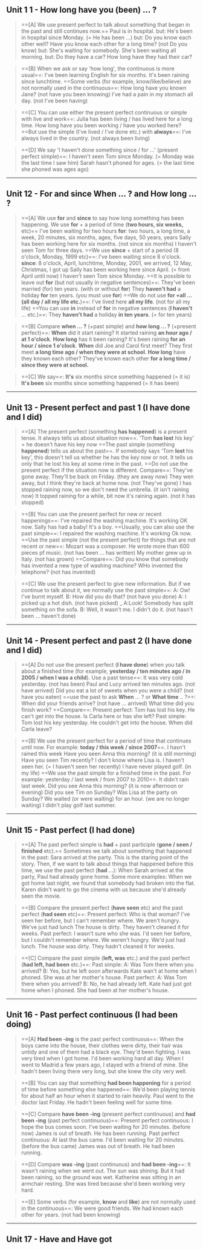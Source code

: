 ## Unit 1 1 - How long have you (been) ... ?

>==[A] We use present perfect to talk about something that began in the past and still continues now.==
>	Paul is in hospital.
>		but: He's been in hospital since Monday. (= He has been ...)
>		but: Do you know each other well? Have you know each other for a long time? (not Do you know)
>		but: She's waiting for somebody. She's been waiting all morning.
>		but: Do they have a car? How long have they had their car?

>==[B] When we ask or say 'how long', the continuous is more usual==:
>	I've been learning English for six months.
>	It's been raining since lunchtime.
>==Some verbs (for example, know/like/believe) are not normally used in the continuous==:
>	How long have you known Jane? (not have you been knowing)
>	I've had a pain in my stomach all day. (not I've been having)

>==[C] You can use either the present perfect continuous or simple with live and work==:
>	Julia has been living / has lived here for a long time.
>	How long have you been working / have you worked here?
>==But use the simple (I've lived / I've done etc.) with **always**==:
>	I've always lived in the country. (not always been living)

>==[D] We say 'I haven't done something since / for ...' (present perfect simple)==:
>	I haven't seen Tom since Monday. (= Monday was the last time I saw him)
>	Sarah hasn't phoned for ages. (= the last time she phoned was ages ago)

---

## Unit 12 - For and since When ... ? and How long ... ?

>==[A] We use **for** and **since** to say how long something has been happening.
>We use **for** + a period of time (**two hours, six weeks,** etc)==
>	I've been waiting for two hours
>**for**: two hours, a long time, a week, 20 minutes, six months, ages, five days, 50 years, years
>	Sally has been working here for six months. (not since six months)
>	I haven't seen Tom for three days.
>==We use **since** + start of a period (8 o'clock, Monday, 1999 etc)==:
>	I've been waiting since 8 o'clock.
>**since**: 8 o'clock, April, lunchtime, Monday, 2001, we arrived, 12 May, Christmas, I got up
>	Sally has been working here since April. (= from April until now)
>	I haven't seen Tom since Monday.
>==It is possible to leave out **for** (but not usually in negative sentences)==:
>	They've been married (for) ten years. (with or without **for**)
>	They **haven't had** a holiday **for** ten years. (you must use **for**)
>==We  do not use **for +all ... (all day / all my life etc.**)==:
>	I've lived here **all my life**. (not for all my life)
>==You can use **in** instead of **for** in negative sentences (**I haven't** ... etc.)==:
>	They **haven't had** a holiday **in ten years**. (= for ten years)

>==[B] Compare **when ... ?** (+past simple) and **how long ... ?** (+present perfect)==:
>	**When** did it start raining? It started raining **an hour ago / at 1 o'clock**.
>	**How long** has it been raining? It's been raining **for an hour / since 1 o'clock**.
>	**When** did Joe and Carol first meet? They first meet **a long time ago / when they were at school**.
>	**How long** have they known each other? They've known each other **for a long time / since they were at school.**

>==[C] We say==: 
>	**It's** six months since something happened (= it is)
>	**It's been** six months since something happened (= it has been)

---

## Unit 13 - Present perfect and past 1 (I have done and I did)

>==[A] The present perfect (something **has happened**) is a present tense. It always tells us about situation now==. 'Tom **has lost** his key' = he doesn't have his key now
>==The past simple (something **happened**) tells us about the past==. If somebody says 'Tom **lost** his key', this doesn't tell us whether he has the key now or not. It tells us only that he lost his key at some rime in the past.
>==Do not use the present perfect if the situation now is different. Compare==:
>	They've gone away. They'll be back on Friday. (they are away now)
>	They wen away, but I think they're back at home now. (not They've gone)
>	I has stopped raining now, so we don't need the umbrella. (it isn't raining now)
>	It topped raining for a while, bit now it's raining again. (not it has stopped)

>==[B] You can use the present perfect for new or recent happenings==:
>	I've repaired the washing machine. It's working OK now.
>	Sally has had a baby! It's a boy.
>==Usually, you can also use the past simple==:
>	I repaired the washing machine. It's working Ok now.
>==Use the past simple (not the present perfect) for things that are not recent or new==:
>	Mozart was a composer. He wrote more than 600 pieces pf music. (not has been ... has written)
>	My mother grew up in Italy. (not has grown)
>==Compare==:
>	Did you know that somebody has invented a new type of washing machine?
>	WHo invented the telephone? (not has invented)

>==[C] We use the present perfect to give new information. But if we continue to talk about it, we normally use the past simple==:
>	A: Ow! I've burnt myself.
>	B: How did you do that? (not have you done)
>	A: I picked up a hot dish. (not have picked)
>_
>	A:Look! Somebody has split something on the sofa.
>	B: Well, it wasn't me. I didn't do it. (not hasn't been ... haven't done)

---

## Unit 14 - Present perfect and past 2 (I have done and I did)

>==[A] Do not use the present perfect (**I have done**) when you talk about a finished time (for example, **yesterday / ten minutes ago / in 2005 / when I was a child**). Use a past tense==:
>	It was very cold yesterday. (not has been)
>	Paul and Lucy arrived ten minutes ago. (not have arrived)
>	Did you eat a lot of sweets when you were a child? (not have you eaten)
>==use the past to ask **When** ... ? or **What time** .. ?==:
>	When did your friends arrive? (not have ... arrived)
>	What time did you finish work?
>==Compare==:
>Present perfect:
>	Tom has lost his key. He can't get into the house.
>	Is Carla here or has she left?
>Past simple:
>	Tom lost his key yesterday. He couldn't get into the house.
>	When did Carla leave?

>==[B] We use the present perfect for a period of time that continues until now. For example: **today / this week / since 2007**==.
>	I hasn't rained this week
>	Have you seen Anna this morning? (it is still morning)
>	Have you seen Tim recently?
>	I don't know where Lisa is. I haven't seen her. (= I haven't seen her recently)
>	I have never played golf. (in my life)
>==We use the past simple for a finished time in the past. For example: yesterday / last week / from 2007 to 2010==.
>	It didn't rain last week.
>	Did you see Anna this morning? (it is now afternoon or evening)
>	Did you see Tim on Sunday?
>	Was Lisa at the party on Sunday?
>	We waited (or were waiting) for an hour. (we are no longer waiting)
>	I didn't play golf last summer.

---

## Unit 15 - Past perfect (I had done)

>==[A] The past perfect simple is **had** + past participle (**gone / seen / finished** etc).== 
>Sometimes we talk about something that happened in the past:
>	Sara arrived at the party.
>This is the staring point of the story. Then, if we want to talk about things that happened before this time, we use the past perfect (**had** ...):
>	When Sarah arrived at the party, Paul had already gone home.
>Some more examples:
>	When we got home last night, we found that somebody had broken into the flat.
>	Karen didn't want to go the cinema with us because she'd already seen the movie.

>==[B] Compare the present perfect (**have seen** etc) and the past perfect (**had seen** etc)==:
>Present perfect:
>	Who is that woman? I've seen her before, but I can't remember where.
>	We aren't hungry. We've just had lunch
>	The house is dirty. They haven't cleaned it for weeks.
>Past perfect:
>	I wasn't sure who she was. I'd seen her before, but I couldn't remember where.
>	We weren't hungry. We'd just had lunch.
>	The house was dirty. They hadn't cleaned it for weeks.

>==[C] Compare the past simple (**left, was** etc.) and the past perfect (**had left, had been** etc.)==:
>Past simple:
>	A: Was Tom there when you arrived?
>	B: Yes, but he left soon afterwards
>	Kate wan't at home when I phoned. She was at her mother's house.
>Past perfect:
>	A: Was Tom there when you arrived?
>	B: No, he had already left.
>	Kate had just got home when I phoned. She had been at her mother's house.

---

## Unit 16 - Past perfect continuous (I had been doing)

>==[A] **Had been -ing** is the past perfect continuous==:
>	When the boys came into the house, their clothes were dirty, their hair was untidy and one of them had a black eye. They'd been fighting.
>	I was very tired when I got home. I'd been working hard all day.
>	When I went to Madrid a few years ago, I stayed with a friend of mine. She hadn't been living there very long, but she knew the city very well.

>==[B] You can say that something **had been happening** for a period of time before something else happened==:
>	We'd been playing tennis for about half an hour when it started to rain heavily.
>	Paul went to the doctor last Friday. He hadn't been feeling well for some time.

>==[C] Compare **have been -ing** (present perfect continuous) and **had been -ing** (past perfect continuous)==:
>Present perfect continuous:
>	I hope the bus comes soon. I've been waiting for 20 minutes. (before now)
>	James is out of breath. He has been running.
>Past perfect continuous:
>	At last the bus came. I'd been waiting for 20 minutes. (before the bus came)
>	James was out of breath. He had been running.

>==[D] Compare **was -ing** (past continuous) and **had been -ing**==:
>	It wasn't raining when we went out. The sun was shining. But it had been raining, so the ground was wet.
>	Katherine was sitting in an armchair resting. She was tired because she'd been working very hard.

>==[E] Some verbs (for example, **know** and **like**) are not normally used in the continuous==:
>	We were good friends. We had known each other for years. (not had been knowing)

---

## Unit 17 - **Have** and Have got

